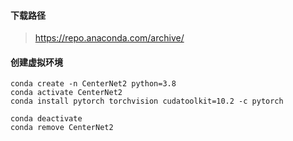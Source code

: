 #### 下载路径
> https://repo.anaconda.com/archive/

#### 创建虚拟环境
```shell script
conda create -n CenterNet2 python=3.8
conda activate CenterNet2
conda install pytorch torchvision cudatoolkit=10.2 -c pytorch

conda deactivate
conda remove CenterNet2
```